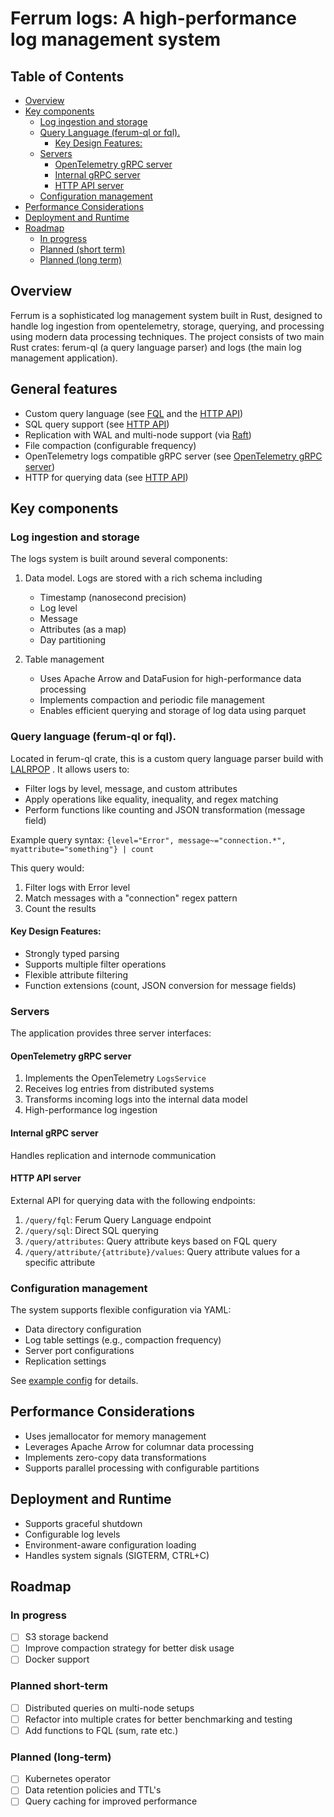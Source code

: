 # Ferrum logs: A high-performance log management system

## Table of Contents
* [Overview](#overview)
* [Key components](#key-components)
  * [Log ingestion and storage](#log-ingestion-and-storage)
  * [Query Language (ferum-ql or fql).](#query-language-ferum-ql-or-fql-)
    * [Key Design Features:](#key-design-features)
  * [Servers](#servers)
    * [OpenTelemetry gRPC server](#opentelemetry-grpc-server)
    * [Internal gRPC server](#internal-grpc-server)
    * [HTTP API server](#http-api-server)
  * [Configuration management](#configuration-management)
* [Performance Considerations](#performance-considerations)
* [Deployment and Runtime](#deployment-and-runtime)
* [Roadmap](#roadmap)
  * [In progress](#in-progress)
  * [Planned (short term)](#planned-short-term)
  * [Planned (long term)](#planned-long-term)

## Overview

Ferrum is a sophisticated log management system built in Rust, designed to handle log ingestion from opentelemetry, 
storage, querying, and 
processing using modern data processing techniques. The project consists of two main Rust crates: ferum-ql 
(a query language parser) and logs (the main log management application).

## General features

- Custom query language (see [FQL](#query-language-ferum-ql-or-fql-) and the [HTTP API](#http-api-server))
- SQL query support (see [HTTP API](#http-api-server))
- Replication with WAL and multi-node support (via [Raft](https://raft.github.io/))
- File compaction (configurable frequency)
- OpenTelemetry logs compatible gRPC server (see [OpenTelemetry gRPC server](#opentelemetry-grpc-server))
- HTTP for querying data (see [HTTP API](#http-api-server))

## Key components

### Log ingestion and storage
The logs system is built around several components:

1. Data model. Logs are stored with a rich schema including
    * Timestamp (nanosecond precision)
    * Log level
    * Message
    * Attributes (as a map)
    * Day partitioning

2. Table management
    * Uses Apache Arrow and DataFusion for 
high-performance data processing
    * Implements compaction and periodic file management
    * Enables efficient querying and storage of log data using parquet

### Query language (ferum-ql or fql). 
Located in ferum-ql crate, this is a custom query language parser build with
[LALRPOP](https://github.com/lalrpop/lalrpop) . It allows users to:

* Filter logs by level, message, and custom attributes
* Apply operations like equality, inequality, and regex matching
* Perform functions like counting and JSON transformation (message field)

Example query syntax:
``
{level="Error", message~="connection.*", myattribute="something"} | count
``

This query would:

1. Filter logs with Error level 
2. Match messages with a "connection" regex pattern
3. Count the results

#### Key Design Features:

* Strongly typed parsing
* Supports multiple filter operations
* Flexible attribute filtering
* Function extensions (count, JSON conversion for message fields)

### Servers
The application provides three server interfaces:

#### OpenTelemetry gRPC server

1. Implements the OpenTelemetry `LogsService`
2. Receives log entries from distributed systems
3. Transforms incoming logs into the internal data model
4. High-performance log ingestion

#### Internal gRPC server
Handles replication and internode communication

#### HTTP API server
External API for querying data with the following endpoints:

1. `/query/fql`: Ferum Query Language endpoint
2. `/query/sql`: Direct SQL querying
3. `/query/attributes`: Query attribute keys based on FQL query
4. `/query/attribute/{attribute}/values`: Query attribute values for a specific attribute

### Configuration management
The system supports flexible configuration via YAML:
* Data directory configuration
* Log table settings (e.g., compaction frequency)
* Server port configurations
* Replication settings

See [example config](./logs/config.yaml.example) for details.

## Performance Considerations

* Uses jemallocator for memory management
* Leverages Apache Arrow for columnar data processing
* Implements zero-copy data transformations
* Supports parallel processing with configurable partitions

## Deployment and Runtime

* Supports graceful shutdown
* Configurable log levels
* Environment-aware configuration loading
* Handles system signals (SIGTERM, CTRL+C)

## Roadmap

### In progress

- [ ] S3 storage backend
- [ ] Improve compaction strategy for better disk usage
- [ ] Docker support

### Planned short-term

- [ ] Distributed queries on multi-node setups
- [ ] Refactor into multiple crates for better benchmarking and testing
- [ ] Add functions to FQL (sum, rate etc.)

### Planned (long-term)

- [ ] Kubernetes operator
- [ ] Data retention policies and TTL's
- [ ] Query caching for improved performance
